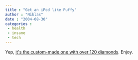 ```yaml
---
title : "Get an iPod like Puffy"
author : "Niklas"
date : "2004-08-30"
categories : 
 - health
 - insane
 - tech
---
```


Yep, [it's the custom-made one with over 120 diamonds](http://www.engadget.com/entry/1915781701380881). Enjoy.
